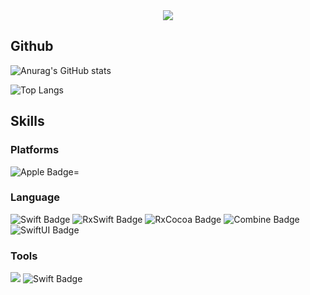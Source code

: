 <div align='center'>
   <img src="https://capsule-render.vercel.app/api?type=waving&color=gradient&height=250&&section=header&text=GiYoung Github&fontSize=70&animation=twinkling" />
</div>

  ## Github
  ![Anurag's GitHub stats](https://github-readme-stats.vercel.app/api?username=rlarldud1234&show_icons=true&theme=radical)
  
  ![Top Langs](https://github-readme-stats.vercel.app/api/top-langs/?username=rlarldud1234&layout=compact)
  
  ## Skills
  ### Platforms
  ![Apple Badge](https://img.shields.io/badge/iOS-000000?&style=flat-square&logo=Apple&logoColor=white)=
  
  ### Language
  ![Swift Badge](https://img.shields.io/badge/Swift-FA7343?&style=flat-square&logo=Swift&logoColor=white)
  ![RxSwift Badge](https://img.shields.io/badge/RxSwift-EE3322?&style=flat-square&logo=Swift&logoColor=white)
  ![RxCocoa Badge](https://img.shields.io/badge/RxCocoa-964B00?&style=flat-square&logo=CocoaPods&logoColor=white)
  ![Combine Badge](https://img.shields.io/badge/Combine-FFD400?&style=flat-square&logo=Swift&logoColor=white)
  ![SwiftUI Badge](https://img.shields.io/badge/SwiftUI-2D2E83?&style=flat-square&logo=Swift&logoColor=white)
  
  ### Tools
  ![](https://img.shields.io/badge/Xcode-147EFB?&style=flat-square&logo=Xcode&logoColor=white)
  ![Swift Badge](https://img.shields.io/badge/IntelliJ-0071C5?&style=flat-square&logo=IntelliJIDEA&logoColor=white)
